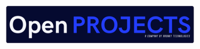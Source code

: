 <div align="center">
  <a href="https://github.com/OpenProjectsDev/.github">
    <img src="OpenBanner.png" alt="Logo">
  </a>
